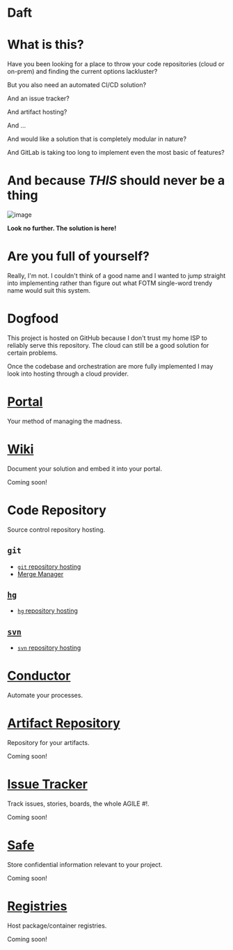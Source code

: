 # Daft

# What is this?

Have you been looking for a place to throw your code repositories (cloud or on-prem) and finding the current options lackluster?

But you also need an automated CI/CD solution?

And an issue tracker?

And artifact hosting?

And ...

And would like a solution that is completely modular in nature?

And GitLab is taking too long to implement even the most basic of features?

# And because *THIS* should never be a thing

![image](https://user-images.githubusercontent.com/16280023/110984364-08444b00-8339-11eb-94a8-d804fc554526.png)

**Look no further. The solution is here!**

# Are you full of yourself?

Really, I'm not. I couldn't think of a good name and I wanted to jump straight into implementing rather than figure out what FOTM single-word trendy name would suit this system.

# Dogfood

This project is hosted on GitHub because I don't trust my home ISP to reliably serve this repository. The cloud can still be a good solution for certain problems.

Once the codebase and orchestration are more fully implemented I may look into hosting through a cloud provider.

# [Portal](portal)

Your method of managing the madness.

# [Wiki](wiki)

Document your solution and embed it into your portal.

Coming soon!

# Code Repository

Source control repository hosting.

## `git`

- [`git` repository hosting](code-repository/git)
- [Merge Manager](code-repository/git/merge-manager)

## [`hg`](code-repository/hg/README.md)

- [`hg` repository hosting](code-repository/hg)

## [`svn`](code-repository/svn/README.md)

- [`svn` repository hosting](code-repository/svn)

# [Conductor](https://github.com/SonicOriginalSoftware/conductor)

Automate your processes.

# [Artifact Repository](artifact-repository)

Repository for your artifacts.

Coming soon!

# [Issue Tracker](issue-tracker)

Track issues, stories, boards, the whole AGILE #!.

Coming soon!

# [Safe](safe)

Store confidential information relevant to your project.

Coming soon!

# [Registries](registries)

Host package/container registries.

Coming soon!
